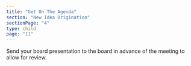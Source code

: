 ```yaml
---
title: "Get On The Agenda"
section: "New Idea Origination"
sectionPage: "4"
type: child
page: "11"
---
```


Send your board presentation to the board in advance of the meeting to allow for review.
